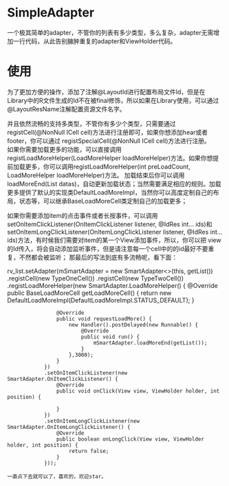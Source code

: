 # SimpleAdapter
一个极其简单的adapter，不管你的列表有多少类型，多么复杂，adapter无需增加一行代码，从此告别臃肿重复的adapter和ViewHolder代码。  
  
# 使用  
为了更加方便的操作，添加了注解@LayoutId进行配置布局文件Id，但是在Library中的R文件生成的Id不在被final修饰，所以如果在Library使用，可以通过@LayoutResName注解配置资源文件名字。  
  
并且依然流畅的支持多类型，不管你有多少个类型，只需要通过registCell(@NonNull ICell cell)方法进行注册即可，如果你想添加hear或者footer，你可以通过
registSpecialCell(@NonNull ICell cell)方法进行注册。  
如果你需要加载更多的功能，可以直接调用registLoadMoreHelper(LoadMoreHelper loadMoreHelper)方法。如果你想提前加载更多，你可以调用registLoadMoreHelper(int preLoadCount, LoadMoreHelper loadMoreHelper)方法。 加载结束后你可以调用loadMoreEnd(List<T> datas)，自动更新加载状态；当然需要满足相应的规则。加载更多提供了默认的实现类DefaultLoadMoreImpl，当然你可以高度定制自己的布局，状态等，可以继承BaseLoadMoreCell类定制自己的加载更多；  
    
如果你需要添加item的点击事件或者长按事件，可以调用setOnItemClickListener(OnItemClickListener listener, @IdRes int... ids)和setOnItemLongClickListener(OnItemLongClickListener listener, @IdRes int... ids)方法，有时候我们需要对item的某一个View添加事件，所以，你可以把
view的Id传入，将会自动添加监听事件，但是请注意每一个cell中的的id最好不要重复，不然都会被监听；
那最后的写法到底有多流畅呢，看下面：

rv_list.setAdapter(mSmartAdapter = new SmartAdapter<>(this, getList())
                .registCell(new TypeOneCell())
                .registCell(new TypeTwoCell())
                .registLoadMoreHelper(new SmartAdapter.LoadMoreHelper() {
                    @Override
                    public BaseLoadMoreCell getLoadMoreCell() {
                        return new DefaultLoadMoreImpl(DefaultLoadMoreImpl.STATUS_DEFAULT);
                    }

                    @Override
                    public void requestLoadMore() {
                        new Handler().postDelayed(new Runnable() {
                            @Override
                            public void run() {
                                mSmartAdapter.loadMoreEnd(getList());
                            }
                        },3000);
                    }
                })
                .setOnItemClickListener(new SmartAdapter.OnItemClickListener() {
                    @Override
                    public void onClick(View view, ViewHolder holder, int position) {

                    }
                })
                .setOnItemLongClickListener(new SmartAdapter.OnItemLongClickListener() {
                    @Override
                    public boolean onLongClick(View view, ViewHolder holder, int position) {
                        return false;
                    }
                })); 
                    
    一直点下去就可以了，喜欢的，欢迎star。  
